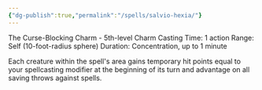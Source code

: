 ```yaml
---
{"dg-publish":true,"permalink":"/spells/salvio-hexia/"}
---
```


The Curse-Blocking Charm - 5th-level Charm 
Casting Time: 1 action 
Range: Self (10-foot-radius sphere) 
Duration: Concentration, up to 1 minute 

Each creature within the spell's area gains temporary hit points equal to your spellcasting modifier at the beginning of its turn and advantage on all saving throws against spells.